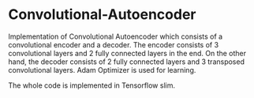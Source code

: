 # Convolutional-Autoencoder
Implementation of Convolutional Autoencoder which consists of a convolutional encoder and a decoder.
The encoder consists of 3 convolutional layers and 2 fully connected layers in the end. 
On the other hand, the decoder consists of 2 fully connected layers and 3 transposed convolutional layers.
Adam Optimizer is used for learning.

The whole code is implemented in Tensorflow slim.

